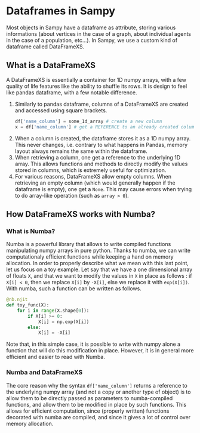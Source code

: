 # Dataframes in Sampy

Most objects in Sampy have a dataframe as attribute, storing various informations (about vertices in the case of a graph, about individual agents in the case of a population, etc...). In Sampy, we use a custom kind of dataframe called DataFrameXS.

## What is a DataFrameXS

A DataFrameXS is essentially a container for 1D numpy arrays, with a few quality of life features like the ability to shuffle its rows. It is design to feel like pandas dataframe, with a few notable difference.

1. Similarly to pandas dataframe, columns of a DataFrameXS are created and accessed using square brackets.
    ```python
    df['name_column'] = some_1d_array # create a new column
    x = df['name_column'] # get a REFERENCE to an already created column
    ```
2. When a column is created, the dataframe stores it as a 1D numpy array. This never changes, i.e. contrary to what happens in Pandas, memory layout always remains the same within the dataframe.
3. When retrieving a column, one get a reference to the underlying 1D array. This allows functions and methods to directly modify the values stored in columns, which is extremely useful for optimization. 
4. For various reasons, DataFrameXS allow empty columns. When retrieving an empty column (which would generally happen if the dataframe is empty), one get a `None`. This may cause errors when trying to do array-like operation (such as `array > 0`). 

## How DataFrameXS works with Numba?

### What is Numba?
Numba is a powerful library that allows to write compiled functions manipulating numpy arrays in pure python. Thanks to numba, we can write computationaly efficient functions while keeping a hand on memory allocation. In order to properly describe what we mean with this last point, let us focus on a toy example. Let say that we have a one dimensional array of floats `X`, and that we want to modify the values in `X` in place as follows : if `X[i] < 0`, then we replace `X[i]` by `-X[i]`, else we replace it with `exp(X[i])`. With numba, such a function can be written as follows.

```python
@nb.njit
def toy_func(X):
    for i in range(X.shape[0]):
        if X[i] >= 0:
            X[i] = np.exp(X[i])
        else:
            X[i] = -X[i]
```

Note that, in this simple case, it is possible to write with numpy alone a function that will do this modification in place. However, it is in general more efficient and easier to read with Numba. 

### Numba and DataFrameXS

The core reason why the syntax `df['name_column']` returns a reference to the underlying numpy array (and not a copy or another type of object) is to allow them to be directly passed as parameters to numba-compiled functions, and allow them to be modified in place by such functions. This allows for efficient computation, since (properly written) functions decorated with numba are compiled, and since it gives a lot of control over memory allocation.
